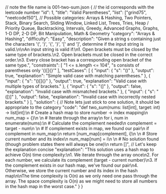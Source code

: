 // note the file name is 001-two-sum.json
{
// the id corresponds with the leetcode number
"id": 1,
"title": "Valid Parentheses",
"list": ["grind75", "neetcode150"],
// Possible categories: Arrays & Hashing, Two Pointers, Stack, Binary Search, Sliding Window, Linked List, Trees, Tries, Heap / Priority Queue, Backtracking, Intervals, Greedy, Advanced Graphs, Graphs, 1-D DP, 2-D DP, Bit Manipulation, Math & Geometry
"category": "Arrays & Hashing",
"difficulty": "Easy",
"description": "Given a string s containing just the characters '(', ')', '{', '}', '[' and ']', determine if the input string is valid.\n\nAn input string is valid if:\n1. Open brackets must be closed by the same type of brackets.\n2. Open brackets must be closed in the correct order.\n3. Every close bracket has a corresponding open bracket of the same type.",
"constraints": [
"1 <= s.length <= 104",
"s consists of parentheses only '()[]{}'"
],
"testCases": [
{
"input": {
"s": "()"
},
"output": true,
"explanation": "Simple valid case with matching parentheses."
},
{
"input": {
"s": "()[]{}"
},
"output": true,
"explanation": "Valid case with multiple types of brackets."
},
{
"input": {
"s": "(]"
},
"output": false,
"explanation": "Invalid case with mismatched brackets."
},
{
"input": {
"s": "([)]"
},
"output": false,
"explanation": "Invalid case with incorrectly nested brackets."
}
],
"solution": {
// Note lets just stick to one solution, it should be appropriate to the category
"code": "def two_sum(nums: list[int], target: int) -> list[int]:\n # Create a hash map to store number -> index mapping\n num_map = {}\n \n # Iterate through the array\n for i, num in enumerate(nums):\n # Calculate the complement needed\n complement = target - num\n \n # If complement exists in map, we found our pair\n if complement in num_map:\n return [num_map[complement], i]\n \n # Store current number and its index\n num_map[num] = i\n \n # No solution found (though problem states there will always be one)\n return []",
// Let's keep the explanation concise
"explanation": "This solution uses a hash map to achieve O(n) time complexity:\n1. We iterate through the array once\n2. For each number, we calculate its complement (target - current number)\n3. If the complement exists in our hash map, we've found our pair\n4. Otherwise, we store the current number and its index in the hash map\n\nThe time complexity is O(n) as we only need one pass through the array. The space complexity is O(n) as we might need to store all numbers in the hash map in the worst case."
}
}
